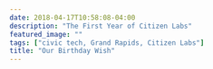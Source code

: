 ```yaml
---
date: 2018-04-17T10:58:08-04:00
description: "The First Year of Citizen Labs"
featured_image: ""
tags: ["civic tech, Grand Rapids, Citizen Labs"]
title: "Our Birthday Wish"
---
```

